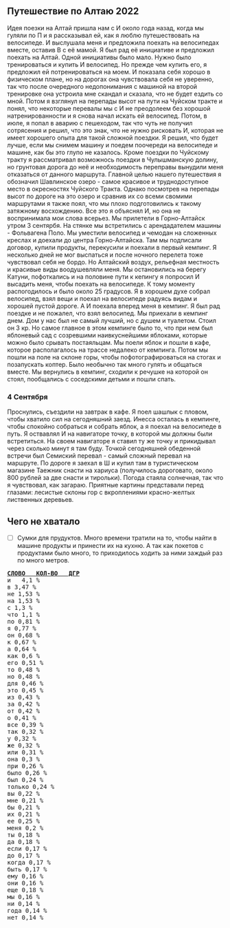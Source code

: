 ## Путешествие по Алтаю 2022
Идея поезки на Алтай пришла нам с И около года назад, когда мы гуляли по П и я рассказывал ей, как я люблю
путешествовать на велосипеде. И выслушала меня и предложила поехать на велосипедах вместе, оставив В с её мамой. Я был рад её
инициативе и предложил поехать на Алтай.
Одной инициативы было мало. Нужно было тренироваться и купить И велосипед. Но прежде чем купить его, я предложил ей
потренироваться на моем. И показала себя хорошо в физическом плане, но на дорогах она чувствовала себя не уверенно, так что после
очередного недопонимания с машиной на второй тренировке она устроила мне скандал и сказала, что не будет ездить со мной. Потом я
взглянул на перепады высот на пути на Чуйском тракте и понял, что некоторые перевалы мы с И не преодолеем без хорошой
натренированности и я снова начал искать ей велосипед. Потом, в июле, я попал в аварию  с пешеходом, так что чуть не получил
сотрясения и решил, что это знак, что не нужно рисковать И, которая не имеет хорошего опыта для такой сложной поездки.
Я решил, что будет лучше, если мы снимем машину и поедем поочереди на велосипеде и машине, как бы это глупо не казалось.
Кроме поездки по Чуйскому тракту я рассматривал возможнось поездки в Чулышманскую долину, но грунтовая дорога до неё и необходимость
переправы вынудили меня отказаться от данного маршрута.
Главной целью нашего путешествия я обозначил Шавлинское озеро - самое красивое и труднодоступное место в окресностях Чуйского Тракта.
Однако посмотрев на перепады высот по дороге на это озеро и сравнив их со всеми свомими маршрутами я также поял, что мы плохо 
подготовились к такому затяжному восхождению. Все это я объяснял И, но она не воспринимала мои слова всерьез.
Мы прилетели в Горно-Алтайск утром 3 сентярбя. На стянке мы встретились с арендадателем машины - Фольвагена Поло. Мы уместили велосипед и чемодан
на сложенных креслах и доехали до центра Горно-Алтайска. Там мы подписали договор, купили продукты, перекусили и поехали в первый кемпинг.
Я несколько дней не мог выспаться и после ночного перелета тоже чувствовал себя не бордо. Но Алтайский воздух, рельефная местность и 
красивые виды воодушевляли меня. Мы остановились на берегу Катуни, пофоткались и на половине пути к кепингу я попросил И высадить 
меня, чтобы поехать на велосипеде. К тому моменту распогодилось и было около 25 градусов. Я в хорошем духе собрал велосипед, взял 
вещи и поехал на велосипеде радуясь видам и хорошей пустой дороге. А И поехала вперед меня в кемпинг. Я был рад поездке и не 
пожалел, что взял велосипед. 
Мы приехали в кемпинг днем. Дом у нас был не самый лучший, но с душем и туалетом. Стоил он 3 кр. Но самое главное в этом кемпинге 
было то, что при нем был яблоневый сад с созревшими наивкуснейшими яблоками, которые можно было срывать постаяльцам. Мы поели яблок и 
пошли в кафе, которое располагалось на трассе недалеко от кемпинга. Потом мы пошли на поле на склоне горы, чтобы пофотографироваться 
на стогах и позапускать коптер. Было необычно так много гулять и общаться вместе. Мы вернулись в кемпинг, сходили к речушке на 
которой он стоял, пообщались с соседскими детьми и пошли спать.
### 4 Сентября
Проснулись, съездили на завтрак в кафе. Я поел шашлык с пловом, чтобы хватило сил на сегодняшний заезд. Инесса осталась в кемпинге, 
чтобы спокойно собраться и собрать яблок, а я поехал на велосипеде в путь. Я оствавлял И на навигаторе точку, в которой мы 
должны были встретиться. На своем навигаторе я ставил ту же точку и прикидывал через сколько минут я там буду. Точкой сегодняшней 
обеденной встречи был Семиский перевал - самый сложный перевал на маршруте. По дороге я заехал в Ш и купил там в туристическом 
магазине Таежник снасти на хариуса (получилось дороговато, около 800 рублей за две снасти и тирольки). Погода стаяла солнечная, так 
что я чувствовал, как загараю. Приятные картины представали перед глазами: лесистые склоны гор с вкроплениями красно-желтых 
лиственных деревьев.  

## Чего не хватало
-[ ] Сумки для прудуктов. Много времени тратили на то, чтобы найти в машине продукты и принести их на кухню. А так как покетов с 
продуктами было много, то приходилось ходить за ними заждый раз по много метров.

<pre>
<b><u>СЛОВО   КОЛ-ВО   ДГР</u></b>
и   4,1 %  <img src="http://www.norvig.com/o.jpg" height=12 width=535>
в 3,47 %  <img src="http://www.norvig.com/o.jpg" height=12 width=453>
не 1,53 %  <img src="http://www.norvig.com/o.jpg" height=12 width=199>
на 1,53 %  <img src="http://www.norvig.com/o.jpg" height=12 width=199>
с 1,3 %  <img src="http://www.norvig.com/o.jpg" height=12 width=170>
что 1,1 %  <img src="http://www.norvig.com/o.jpg" height=12 width=143>
по 0,81 %  <img src="http://www.norvig.com/o.jpg" height=12 width=105>
я 0,77 %  <img src="http://www.norvig.com/o.jpg" height=12 width=101>
он 0,68 %  <img src="http://www.norvig.com/o.jpg" height=12 width=89>
к 0,67 %  <img src="http://www.norvig.com/o.jpg" height=12 width=88>
а 0,64 %  <img src="http://www.norvig.com/o.jpg" height=12 width=84>
как 0,6 %  <img src="http://www.norvig.com/o.jpg" height=12 width=79>
его 0,51 %  <img src="http://www.norvig.com/o.jpg" height=12 width=67>
то 0,48 %  <img src="http://www.norvig.com/o.jpg" height=12 width=63>
но 0,48 %  <img src="http://www.norvig.com/o.jpg" height=12 width=62>
для 0,46 %  <img src="http://www.norvig.com/o.jpg" height=12 width=60>
это 0,45 %  <img src="http://www.norvig.com/o.jpg" height=12 width=58>
из 0,43 %  <img src="http://www.norvig.com/o.jpg" height=12 width=56>
за 0,42 %  <img src="http://www.norvig.com/o.jpg" height=12 width=55>
от 0,42 %  <img src="http://www.norvig.com/o.jpg" height=12 width=54>
о 0,41 %  <img src="http://www.norvig.com/o.jpg" height=12 width=53>
все 0,39 %  <img src="http://www.norvig.com/o.jpg" height=12 width=50>
так 0,32 %  <img src="http://www.norvig.com/o.jpg" height=12 width=42>
у 0,32 %  <img src="http://www.norvig.com/o.jpg" height=12 width=42>
же 0,32 %  <img src="http://www.norvig.com/o.jpg" height=12 width=41>
или 0,31 %  <img src="http://www.norvig.com/o.jpg" height=12 width=40>
она 0,3 %  <img src="http://www.norvig.com/o.jpg" height=12 width=39>
при 0,26 %  <img src="http://www.norvig.com/o.jpg" height=12 width=34>
было 0,26 %  <img src="http://www.norvig.com/o.jpg" height=12 width=34>
был 0,24 %  <img src="http://www.norvig.com/o.jpg" height=12 width=32>
только 0,24 %  <img src="http://www.norvig.com/o.jpg" height=12 width=31>
вы 0,22 %  <img src="http://www.norvig.com/o.jpg" height=12 width=29>
мне 0,21 %  <img src="http://www.norvig.com/o.jpg" height=12 width=28>
бы 0,21 %  <img src="http://www.norvig.com/o.jpg" height=12 width=28>
их 0,21 %  <img src="http://www.norvig.com/o.jpg" height=12 width=27>
ее 0,25 %  <img src="http://www.norvig.com/o.jpg" height=12 width=32>
меня 0,2 %  <img src="http://www.norvig.com/o.jpg" height=12 width=26>
ты 0,18 %  <img src="http://www.norvig.com/o.jpg" height=12 width=24>
да 0,18 %  <img src="http://www.norvig.com/o.jpg" height=12 width=24>
если 0,17 %  <img src="http://www.norvig.com/o.jpg" height=12 width=23>
до 0,17 %  <img src="http://www.norvig.com/o.jpg" height=12 width=22>
когда 0,17 %  <img src="http://www.norvig.com/o.jpg" height=12 width=22>
быть 0,17 %  <img src="http://www.norvig.com/o.jpg" height=12 width=22>
ему 0,16 %  <img src="http://www.norvig.com/o.jpg" height=12 width=21>
они 0,16 %  <img src="http://www.norvig.com/o.jpg" height=12 width=21>
еще 0,18 %  <img src="http://www.norvig.com/o.jpg" height=12 width=23>
мы 0,16 %  <img src="http://www.norvig.com/o.jpg" height=12 width=21>
ни 0,14 %  <img src="http://www.norvig.com/o.jpg" height=12 width=19>
года 0,14 %  <img src="http://www.norvig.com/o.jpg" height=12 width=19>
нет 0,14 %  <img src="http://www.norvig.com/o.jpg" height=12 width=18>


</pre>
